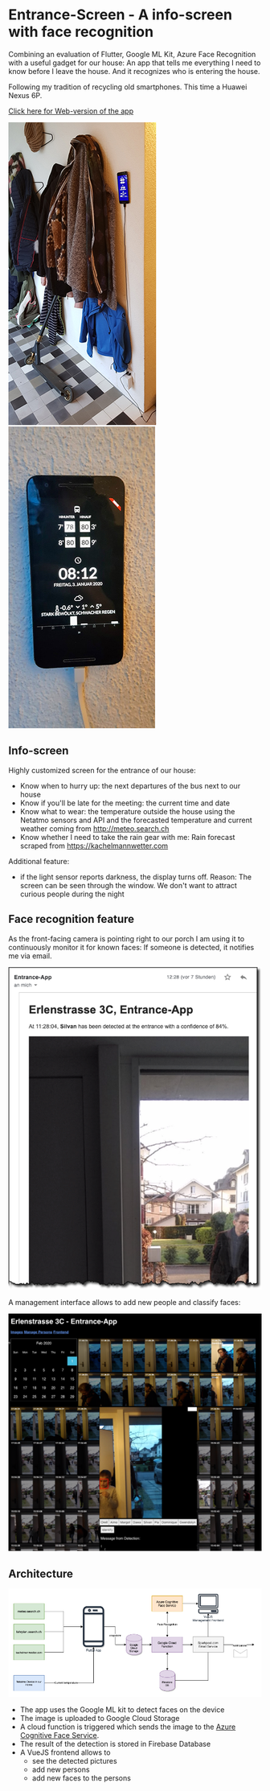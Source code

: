 # Entrance-Screen - A info-screen with face recognition

Combining an evaluation of Flutter, Google ML Kit, Azure Face Recognition with
a useful gadget for our house: An app that tells me everything I need to know
before I leave the house. And it recognizes who is entering the house.

Following my tradition of recycling old
smartphones. This time a Huawei Nexus 6P.

[Click here for Web-version of the app](https://entrancescreen.firebaseapp.com/flutter)

![wardrobe](docs/wardrobe-picture.jpg) ![wardrobe from close](docs/wardrobe-close.jpg)

## Info-screen

Highly customized screen for the entrance of our house:

- Know when to hurry up: the next departures of the bus next to our house
- Know if you'll be late for the meeting: the current time and date
- Know what to wear: the temperature outside the house using the Netatmo sensors and API and the
  forecasted temperature and current weather coming from http://meteo.search.ch
- Know whether I need to take the rain gear with me: Rain forecast scraped from
  https://kachelmannwetter.com

Additional feature:
- if the light sensor reports darkness, the display turns off. Reason: The screen can be seen
  through the window. We don't want to attract curious people during the night

## Face recognition feature

As the front-facing camera is pointing right to our porch I am using it to continuously
monitor it for known faces: If someone is detected, it notifies me via email.

![mail](docs/email.png)
 
A management interface allows to add new people and classify faces:

![frontend](docs/frontend-screenshot.png)  

## Architecture

![architecture](docs/architecture.png)
- The app uses the Google ML kit to detect faces on the device
- The image is uploaded to Google Cloud Storage
- A cloud function is triggered which sends the image to the 
  [Azure Cognitive Face Service](https://azure.microsoft.com/en-us/services/cognitive-services/face/).
- The result of the detection is stored in Firebase Database
- A VueJS frontend allows to 
  - see the detected pictures
  - add new persons
  - add new faces to the persons

